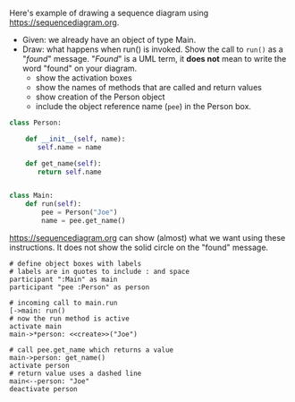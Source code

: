 Here's example of drawing a sequence diagram using
<https://sequencediagram.org>.

- Given: we already have an object of type Main.
- Draw:  what happens when run() is invoked.  Show the call to `run()` as a "*found*" message. "*Found*" is a UML term, it **does not** mean to write the word "found" on your diagram.
  - show the activation boxes
  - show the names of methods that are called and return values
  - show creation of the Person object
  - include the object reference name (`pee`) in the Person box.

```python
class Person:

    def __init__(self, name):
       self.name = name

    def get_name(self):
       return self.name


class Main:
    def run(self):
        pee = Person("Joe")
        name = pee.get_name()
```

<https://sequencediagram.org> 
can show (almost) what we want using these instructions.
It does not show the solid circle on the "found" message.
```
# define object boxes with labels
# labels are in quotes to include : and space
participant ":Main" as main
participant "pee :Person" as person

# incoming call to main.run
[->main: run()
# now the run method is active
activate main
main->*person: <<create>>("Joe")

# call pee.get_name which returns a value
main->person: get_name()
activate person
# return value uses a dashed line
main<--person: "Joe"
deactivate person
```

